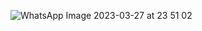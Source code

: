 ![WhatsApp Image 2023-03-27 at 23 51 02](https://user-images.githubusercontent.com/83288606/228031736-54393335-6673-4b82-b9c8-08726ba9f30a.jpeg)
